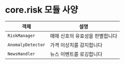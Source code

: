 # core.risk 모듈 사양

| 객체 | 설명 |
|------|------|
| `RiskManager` | 매매 신호의 유효성을 판별합니다 |
| `AnomalyDetector` | 가격 이상치를 감지합니다 |
| `NewsHandler` | 뉴스 이벤트를 로깅합니다 |
